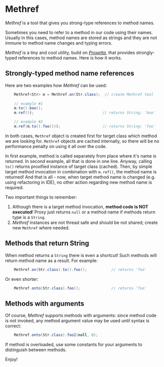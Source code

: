 # Methref

*Methref* is a tool that gives you strong-type references to method names.

Sometimes you need to refer to a method in our code using their
names. Usually in this cases, method names are stored as strings
and they are not immune to method name changes and typing errors.

*Methref* is a tiny and cool utility, build on
[*Proxetta*](/doc/proxetta/index.html), that provides strongly-typed
references to method names. Here is how it works.

## Strongly-typed method name references

Here are two examples how *Methref* can be used:

~~~~~ java
    Methref<Str> m = Methref.on(Str.class);  // create Methref tool
    
    // example #1
    m.to().boo();
    m.ref());                               // returns String: 'boo'

    // example #2
    m.ref(m.to().foo()));                   // returns String: 'foo'
~~~~~

In both cases, `Methref` object is created first for target class which
method we are looking for. `Methref` objects are cached internally,
so there will be no performance penalty on using it all over the code.

In first example, method is called separately from place where it's name
is returned. In second example, all that is done in one line. Anyway,
calling `to()` returns proxified instance of target class (cached).
Then, by simple target method invocation in combination with `m.ref()`,
the method name is returned! And that is all - now, when target method name
is changed (e.g. using refactoring in IDE), no other action regarding
new method name is required.

Two important things to remember:

1.  Although there is a target method invocation, **method code is NOT
    executed**! Proxy just returns <code>null</code> or a method name
    if methods return type is a <code>String</code>.
2.  *Methref* instances are not thread safe and should be not shared;
    create new `Methref` where needed.

## Methods that return String

When method returns a <code>String</code> there is even a shortcut!
Such methods will return method name as a result. For example:

~~~~~ java
    Methref.on(Str.class).to().foo();			// returns 'foo'
~~~~~

Or even shorter:

~~~~~ java
    Methref.onto(Str.class).foo();              // returns 'foo'
~~~~~

## Methods with arguments

Of course, *Methref* supports methods with arguments: since method code
is not invoked, any method argument value may be used until syntax is
correct:

~~~~~~ java
    Methref.onto(Str.class).foo2(null, 0);
~~~~~~

If method is overloaded, use some constants for your arguments to distinguish
between methods.

Enjoy!

[1]: http://en.wikipedia.org/wiki/Convention_over_configuration
